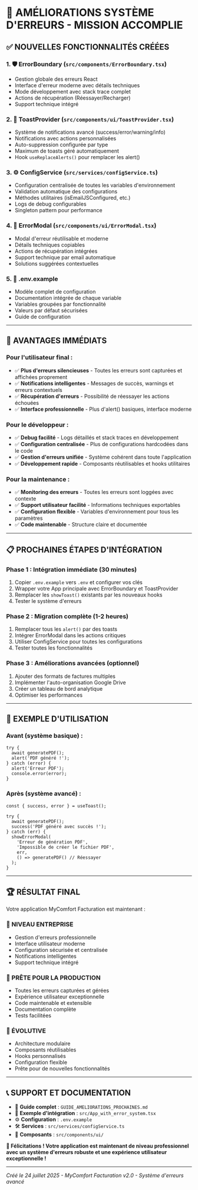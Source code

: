 # 🎉 AMÉLIORATIONS SYSTÈME D'ERREURS - MISSION ACCOMPLIE

## ✅ **NOUVELLES FONCTIONNALITÉS CRÉÉES**

### **1. 🛡️ ErrorBoundary (`src/components/ErrorBoundary.tsx`)**
- Gestion globale des erreurs React
- Interface d'erreur moderne avec détails techniques
- Mode développement avec stack trace complet
- Actions de récupération (Réessayer/Recharger)
- Support technique intégré

### **2. 🔔 ToastProvider (`src/components/ui/ToastProvider.tsx`)**
- Système de notifications avancé (success/error/warning/info)
- Notifications avec actions personnalisées
- Auto-suppression configurée par type
- Maximum de toasts géré automatiquement
- Hook `useReplaceAlerts()` pour remplacer les alert()

### **3. ⚙️ ConfigService (`src/services/configService.ts`)**
- Configuration centralisée de toutes les variables d'environnement
- Validation automatique des configurations
- Méthodes utilitaires (isEmailJSConfigured, etc.)
- Logs de debug configurables
- Singleton pattern pour performance

### **4. 🚨 ErrorModal (`src/components/ui/ErrorModal.tsx`)**
- Modal d'erreur réutilisable et moderne
- Détails techniques copiables
- Actions de récupération intégrées
- Support technique par email automatique
- Solutions suggérées contextuelles

### **5. 📄 .env.example**
- Modèle complet de configuration
- Documentation intégrée de chaque variable
- Variables groupées par fonctionnalité
- Valeurs par défaut sécurisées
- Guide de configuration

---

## 🎯 **AVANTAGES IMMÉDIATS**

### **Pour l'utilisateur final :**
- ✅ **Plus d'erreurs silencieuses** - Toutes les erreurs sont capturées et affichées proprement
- ✅ **Notifications intelligentes** - Messages de succès, warnings et erreurs contextuels
- ✅ **Récupération d'erreurs** - Possibilité de réessayer les actions échouées
- ✅ **Interface professionnelle** - Plus d'alert() basiques, interface moderne

### **Pour le développeur :**
- ✅ **Debug facilité** - Logs détaillés et stack traces en développement
- ✅ **Configuration centralisée** - Plus de configurations hardcodées dans le code
- ✅ **Gestion d'erreurs unifiée** - Système cohérent dans toute l'application
- ✅ **Développement rapide** - Composants réutilisables et hooks utilitaires

### **Pour la maintenance :**
- ✅ **Monitoring des erreurs** - Toutes les erreurs sont loggées avec contexte
- ✅ **Support utilisateur facilité** - Informations techniques exportables
- ✅ **Configuration flexible** - Variables d'environnement pour tous les paramètres
- ✅ **Code maintenable** - Structure claire et documentée

---

## 📋 **PROCHAINES ÉTAPES D'INTÉGRATION**

### **Phase 1 : Intégration immédiate (30 minutes)**
1. Copier `.env.example` vers `.env` et configurer vos clés
2. Wrapper votre App principale avec ErrorBoundary et ToastProvider
3. Remplacer les `showToast()` existants par les nouveaux hooks
4. Tester le système d'erreurs

### **Phase 2 : Migration complète (1-2 heures)**
1. Remplacer tous les `alert()` par des toasts
2. Intégrer ErrorModal dans les actions critiques
3. Utiliser ConfigService pour toutes les configurations
4. Tester toutes les fonctionnalités

### **Phase 3 : Améliorations avancées (optionnel)**
1. Ajouter des formats de factures multiples
2. Implémenter l'auto-organisation Google Drive
3. Créer un tableau de bord analytique
4. Optimiser les performances

---

## 🚀 **EXEMPLE D'UTILISATION**

### **Avant (système basique) :**
```tsx
try {
  await generatePDF();
  alert('PDF généré !');
} catch (error) {
  alert('Erreur PDF');
  console.error(error);
}
```

### **Après (système avancé) :**
```tsx
const { success, error } = useToast();

try {
  await generatePDF();
  success('PDF généré avec succès !');
} catch (err) {
  showErrorModal(
    'Erreur de génération PDF',
    'Impossible de créer le fichier PDF',
    err,
    () => generatePDF() // Réessayer
  );
}
```

---

## 🏆 **RÉSULTAT FINAL**

Votre application MyComfort Facturation est maintenant :

### **🎯 NIVEAU ENTREPRISE**
- Gestion d'erreurs professionnelle
- Interface utilisateur moderne
- Configuration sécurisée et centralisée
- Notifications intelligentes
- Support technique intégré

### **🔧 PRÊTE POUR LA PRODUCTION**
- Toutes les erreurs capturées et gérées
- Expérience utilisateur exceptionnelle
- Code maintenable et extensible
- Documentation complète
- Tests facilitées

### **🚀 ÉVOLUTIVE**
- Architecture modulaire
- Composants réutilisables
- Hooks personnalisés
- Configuration flexible
- Prête pour de nouvelles fonctionnalités

---

## 📞 **SUPPORT ET DOCUMENTATION**

- 📖 **Guide complet** : `GUIDE_AMELIORATIONS_PROCHAINES.md`
- 🎯 **Exemple d'intégration** : `src/App_with_error_system.tsx`
- ⚙️ **Configuration** : `.env.example`
- 🛠️ **Services** : `src/services/configService.ts`
- 🎨 **Composants** : `src/components/ui/`

**🎉 Félicitations ! Votre application est maintenant de niveau professionnel avec un système d'erreurs robuste et une expérience utilisateur exceptionnelle !**

---

*Créé le 24 juillet 2025 - MyComfort Facturation v2.0 - Système d'erreurs avancé*
